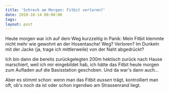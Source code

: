 ```yaml
---
title: 'Schreck am Morgen: Fitbit verloren?'
date: 2010-10-14 00:00:00 
tags: 
layout: post
---
```

<p>Heute morgen war ich auf dem Weg kurzzeitig in Panik: Mein Fitbit klemmte nicht mehr wie gewohnt an der Hosentasche! Weg? Verloren? Im Dunkeln mit der Jacke (ja, trage ich mittlerweile) von der Naht abgedr&uuml;ckt?</p>
<p>Ich bin dann die bereits zur&uuml;ckgelegten 200m hektisch zur&uuml;ck nach Hause marschiert, weil ich mir eingebildet hab, ich h&auml;tte das Fitbit heute morgen zum Aufladen auf die Basisstation geschoben. Und da war's dann auch...</p>
<p>Aber es stimmt schon: wenn man das Fitbit <em>aussen</em> tr&auml;gt, kontrolliert man oft, ob's noch da ist oder schon irgendwo am Strassenrand liegt.</p>
